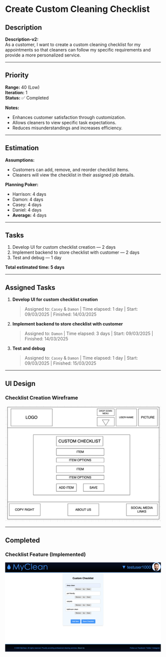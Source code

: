 # Create Custom Cleaning Checklist

## Description
**Description-v2:**  
As a customer, I want to create a custom cleaning checklist for my appointments so that cleaners can follow my specific requirements and provide a more personalized service.

---

## Priority
**Range:** 40 (Low)  
**Iteration:** 1  
**Status:** ✅ Completed

**Notes:**  
- Enhances customer satisfaction through customization.  
- Allows cleaners to view specific task expectations.  
- Reduces misunderstandings and increases efficiency.

---

## Estimation
**Assumptions:**  
- Customers can add, remove, and reorder checklist items.  
- Cleaners will view the checklist in their assigned job details.

**Planning Poker:**  
- Harrison: 4 days  
- Damon: 4 days  
- Casey: 4 days  
- Daniel: 4 days  
- **Average:** 4 days

---

## Tasks
1. Develop UI for custom checklist creation — 2 days  
2. Implement backend to store checklist with customer — 2 days  
3. Test and debug — 1 day  

**Total estimated time: 5 days**

---

## Assigned Tasks
1. **Develop UI for custom checklist creation**  
   > Assigned to: `Casey` & `Damon` | Time elapsed: 1 day | Start: 09/03/2025 | Finished: 14/03/2025  
2. **Implement backend to store checklist with customer**  
   > Assigned to: `Damon` | Time elapsed: 3 days | Start: 09/03/2025 | Finished: 14/03/2025  
3. **Test and debug**  
   > Assigned to: `Casey` & `Damon` | Time elapsed: 1 day | Start: 09/03/2025 | Finished: 15/03/2025

---

## UI Design

### Checklist Creation Wireframe  
![Checklist Wireframe](/iterations/images/checklist-wireframe.png)

---

## Completed

### Checklist Feature (Implemented)  
![Checklist Screenshot](/iterations/images/checklist.png)

